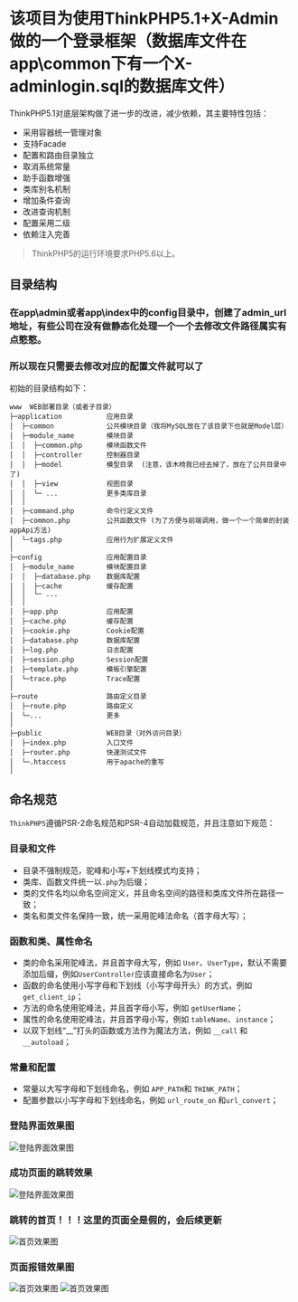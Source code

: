 该项目为使用ThinkPHP5.1+X-Admin做的一个登录框架（数据库文件在app\common下有一个X-adminlogin.sql的数据库文件）
===============

ThinkPHP5.1对底层架构做了进一步的改进，减少依赖，其主要特性包括：

 + 采用容器统一管理对象
 + 支持Facade
 + 配置和路由目录独立
 + 取消系统常量
 + 助手函数增强
 + 类库别名机制
 + 增加条件查询
 + 改进查询机制
 + 配置采用二级
 + 依赖注入完善


> ThinkPHP5的运行环境要求PHP5.6以上。


## 目录结构
### 在app\admin或者app\index中的config目录中，创建了admin_url地址，有些公司在没有做静态化处理一个一个去修改文件路径属实有点憨憨。
### 所以现在只需要去修改对应的配置文件就可以了
初始的目录结构如下：

~~~
www  WEB部署目录（或者子目录）
├─application           应用目录
│  ├─common             公共模块目录（我将MySQL放在了该目录下也就是Model层）
│  ├─module_name        模块目录
│  │  ├─common.php      模块函数文件 
│  │  ├─controller      控制器目录
│  │  ├─model           模型目录  (注意，该木椅我已经去掉了，放在了公共目录中了)
│  │  ├─view            视图目录
│  │  └─ ...            更多类库目录
│  │
│  ├─command.php        命令行定义文件
│  ├─common.php         公共函数文件 (为了方便与前端调用，做一个一个简单的封装appApi方法)
│  └─tags.php           应用行为扩展定义文件
│
├─config                应用配置目录
│  ├─module_name        模块配置目录
│  │  ├─database.php    数据库配置
│  │  ├─cache           缓存配置
│  │  └─ ...            
│  │
│  ├─app.php            应用配置
│  ├─cache.php          缓存配置
│  ├─cookie.php         Cookie配置
│  ├─database.php       数据库配置
│  ├─log.php            日志配置
│  ├─session.php        Session配置
│  ├─template.php       模板引擎配置
│  └─trace.php          Trace配置
│
├─route                 路由定义目录
│  ├─route.php          路由定义
│  └─...                更多
│
├─public                WEB目录（对外访问目录）
│  ├─index.php          入口文件
│  ├─router.php         快速测试文件
│  └─.htaccess          用于apache的重写
│

~~~

## 命名规范

`ThinkPHP5`遵循PSR-2命名规范和PSR-4自动加载规范，并且注意如下规范：

### 目录和文件

*   目录不强制规范，驼峰和小写+下划线模式均支持；
*   类库、函数文件统一以`.php`为后缀；
*   类的文件名均以命名空间定义，并且命名空间的路径和类库文件所在路径一致；
*   类名和类文件名保持一致，统一采用驼峰法命名（首字母大写）；

### 函数和类、属性命名
*   类的命名采用驼峰法，并且首字母大写，例如 `User`、`UserType`，默认不需要添加后缀，例如`UserController`应该直接命名为`User`；
*   函数的命名使用小写字母和下划线（小写字母开头）的方式，例如 `get_client_ip`；
*   方法的命名使用驼峰法，并且首字母小写，例如 `getUserName`；
*   属性的命名使用驼峰法，并且首字母小写，例如 `tableName`、`instance`；
*   以双下划线“__”打头的函数或方法作为魔法方法，例如 `__call` 和 `__autoload`；

### 常量和配置
*   常量以大写字母和下划线命名，例如 `APP_PATH`和 `THINK_PATH`；
*   配置参数以小写字母和下划线命名，例如 `url_route_on` 和`url_convert`；

### 登陆界面效果图
![登陆界面效果图](https://raw.githubusercontent.com/jackzhaoyu/Login/master/image/login.png)

### 成功页面的跳转效果
![登陆界面效果图](https://github.com/jackzhaoyu/Login/blob/master/image/Loginsuccess.png)

### 跳转的首页！！！这里的页面全是假的，会后续更新
![首页效果图](https://raw.githubusercontent.com/jackzhaoyu/Login/master/image/jiayemian.jpg)

### 页面报错效果图
![首页效果图](https://raw.githubusercontent.com/jackzhaoyu/Login/master/image/eoor.png)
![首页效果图](https://raw.githubusercontent.com/jackzhaoyu/Login/master/image/loginerror.jpg)
